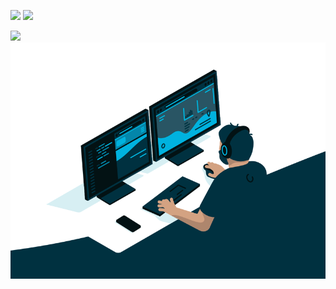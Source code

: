<p>
<img src="https://github-readme-streak-stats.herokuapp.com?user=Ikarows&theme=calm&date_format=M%20j%5B%2C%20Y%5D" height="204" />
<img src="https://github-readme-stats.vercel.app/api/top-langs/?username=Ikarows&layout=compact&langs_count=8&theme=calm&role=OWNER,ORGANIZATION_MEMBER" height="204">
</p>
<img src="https://readme-typing-svg.herokuapp.com/?lines=console.log(%22Hello%2C%20World!%22);Hi,I’m.@Ikarows&center=true&size=27&color=373F51">

<img align="center" width="846" alt="GIF" src="./code.gif" title="Do what you like, and do it best!">

<!--
- 👋 Hi, I’m @Ikarows
- 👀 I’m interested in ...
- 🌱 I’m currently learning ...
- 💞️ I’m looking to collaborate on ...
- 📫 How to reach me ...
-->
<!--
项目技术选型：
 由于vue3的生态还不够完善，尝鲜可以使用 cos-template 或 cos-uniapp，追求稳定和丰富的插件支持的话可以选用 vue2.5-cli 或 uniapp-cli.
-->
<!--
[![Top Langs](https://github-readme-stats.vercel.app/api/top-langs/?username=Ikarows&layout=compact&langs_count=8&theme=calm&role=OWNER,ORGANIZATION_MEMBER)](https://github.com/Ikarows)
-->

<!---
[![Readme Card](https://github-readme-stats.vercel.app/api/pin/?username=anuraghazra&repo=github-readme-stats)](https://github.com/anuraghazra/github-readme-stats)
--->

<!---
Ikarows/Ikarows is a ✨ special ✨ repository because its `README.md` (this file) appears on your GitHub profile.
You can click the Preview link to take a look at your changes.
--->

<!--
<img src="https://github-profile-summary-cards.vercel.app/api/cards/profile-details?username=Ikarows&theme=calm" width="800">
-->
